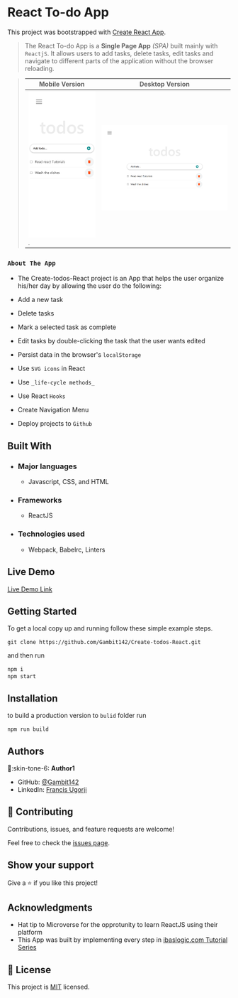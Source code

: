 # React To-do App

This project was bootstrapped with [Create React App](https://github.com/facebook/create-react-app).

> The React To-do App is a **Single Page App** _(SPA)_ built mainly with `ReactjS`. It allows users to add tasks, delete tasks, edit tasks and navigate to different parts of the application without the browser reloading.

> |Mobile Version|Desktop Version
> |--------------|--------------|
> |![screenshot](mobile-view.png).|![screenshot2](desktop-view.png)|

### `About The App`

- The Create-todos-React project is an App that helps the user organize his/her day by allowing the user do the following:

- Add a new task
  
- Delete tasks

- Mark a selected task as complete

- Edit tasks by double-clicking the task that the user wants edited
  
- Persist data in the browser's `localStorage`

- Use `SVG icons` in React
- Use `_life-cycle methods_`
- Use React `Hooks`
- Create Navigation Menu
- Deploy projects to `Github`

## Built With

- ### Major languages
  - Javascript, CSS, and HTML
- ### Frameworks
  - ReactJS
- ### Technologies used
  - Webpack, Babelrc, Linters

## Live Demo

[Live Demo Link](https://livedemo.com)


## Getting Started

To get a local copy up and running follow these simple example steps.

```
git clone https://github.com/Gambit142/Create-todos-React.git
```

and then run

```
npm i
npm start
```

## Installation

to build a production version to `bulid` folder run

```
npm run build
```

## Authors

:man::skin-tone-6: **Author1**

- GitHub: [@Gambit142](https://github.com/Gambit142)
- LinkedIn: [Francis Ugorji](www.linkedin.com/in/francis-ugorji-a567b7168)


## 🤝 Contributing

Contributions, issues, and feature requests are welcome!

Feel free to check the [issues page]([../../issues/](https://github.com/Gambit142/Create-todos-React/issues)).

## Show your support

Give a ⭐️ if you like this project!

## Acknowledgments

- Hat tip to Microverse for the opprotunity to learn ReactJS using their platform
- This App was built by implementing every step in [ibaslogic.com Tutorial Series](https://ibaslogic.com/react-tutorial-for-beginners/)

## 📝 License

This project is [MIT](./MIT.md) licensed.
